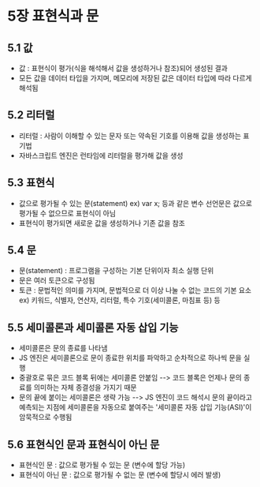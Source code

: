 # 5장 표현식과 문

## 5.1 값
- 값 : 표현식이 평가(식을 해석해서 값을 생성하거나 참조)되어 생성된 결과
- 모든 값을 데이터 타입을 가지며, 메모리에 저장된 값은 데이터 타입에 따라 다르게 해석됨

## 5.2 리터럴
- 리터럴 : 사람이 이해할 수 있는 문자 또는 약속된 기호를 이용해 값을 생성하는 표기법
- 자바스크립트 엔진은 런타임에 리터럴을 평가해 값을 생성

## 5.3 표현식
- 값으로 평가될 수 있는 문(statement)
	ex) var x; 등과 같은 변수 선언문은 값으로 평가될 수 없으므로 표현식이 아님
- 표현식이 평가되면 새로운 값을 생성하거나 기존 값을 참조

## 5.4 문
- 문(statement) : 프로그램을 구성하는 기본 단위이자 최소 실행 단위
- 문은 여러 토큰으로 구성됨
- 토큰 : 문법적인 의미를 가지며, 문법적으로 더 이상 나눌 수 없는 코드의 기본 요소
	ex) 키워드, 식별자, 연산자, 리터럴, 특수 기호(세미콜론, 마침표 등) 등

## 5.5 세미콜론과 세미콜론 자동 삽입 기능
- 세미콜론은 문의 종료를 나타냄
- JS 엔진은 세미콜론으로 문이 종료한 위치를 파악하고 순차적으로 하나씩 문을 실행
- 중괄호로 묶은 코드 블록 뒤에는 세미콜론 안붙임
	--> 코드 블록은 언제나 문의 종료를 의미하는 자체 종결성을 가지기 때문
- 문의 끝에 붙이는 세미콜론은 생략 가능
	--> JS 엔진이 코드 해석시 문의 끝이라고 예측되는 지점에 세미콜론을 자동으로 붙여주는 '세미콜론 자동 삽입 기능(ASI)'이 암묵적으로 수행됨

## 5.6 표현식인 문과 표현식이 아닌 문
- 표현식인 문 : 값으로 평가될 수 있는 문 (변수에 할당 가능)
- 표현식이 아닌 문 : 값으로 평가될 수 없는 문 (변수에 할당시 에러 발생)
